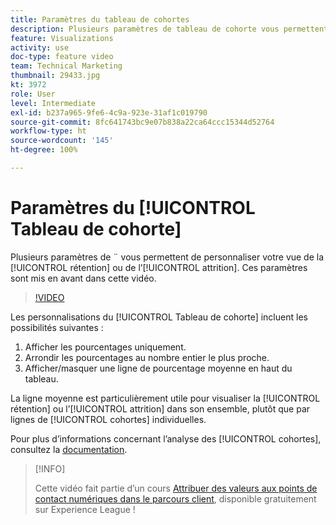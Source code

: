 ```yaml
---
title: Paramètres du tableau de cohortes
description: Plusieurs paramètres de tableau de cohorte vous permettent de personnaliser votre vue de la rétention ou de l’attrition. Ces paramètres sont mis en avant dans cette vidéo.
feature: Visualizations
activity: use
doc-type: feature video
team: Technical Marketing
thumbnail: 29433.jpg
kt: 3972
role: User
level: Intermediate
exl-id: b237a965-9fe6-4c9a-923e-31af1c019790
source-git-commit: 8fc641743bc9e07b838a22ca64ccc15344d52764
workflow-type: ht
source-wordcount: '145'
ht-degree: 100%

---
```


# Paramètres du [!UICONTROL Tableau de cohorte]

Plusieurs paramètres de ¨ vous permettent de personnaliser votre vue de la [!UICONTROL rétention] ou de l’[!UICONTROL attrition]. Ces paramètres sont mis en avant dans cette vidéo.

>[!VIDEO](https://video.tv.adobe.com/v/29433/?quality=12&learn=on)

Les personnalisations du [!UICONTROL Tableau de cohorte] incluent les possibilités suivantes :

1. Afficher les pourcentages uniquement.
1. Arrondir les pourcentages au nombre entier le plus proche.
1. Afficher/masquer une ligne de pourcentage moyenne en haut du tableau.

La ligne moyenne est particulièrement utile pour visualiser la [!UICONTROL rétention] ou l’[!UICONTROL attrition] dans son ensemble, plutôt que par lignes de [!UICONTROL cohortes] individuelles.

Pour plus d’informations concernant l’analyse des [!UICONTROL cohortes], consultez la [documentation](https://experienceleague.adobe.com/docs/analytics/analyze/analysis-workspace/visualizations/cohort-table/t-cohort.html?lang=fr).

>[!INFO]
>
> Cette vidéo fait partie d’un cours [Attribuer des valeurs aux points de contact numériques dans le parcours client](https://experienceleague.adobe.com/?recommended=Analytics-U-1-2020.2), disponible gratuitement sur Experience League !